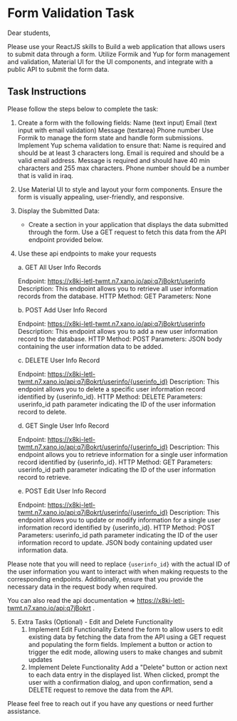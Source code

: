 # Form Validation Task

Dear students,

Please use your ReactJS skills to Build a web application that allows users to submit data through a form. Utilize Formik and Yup for form management and validation, Material UI for the UI components, and integrate with a public API to submit the form data.

## Task Instructions

Please follow the steps below to complete the task:

1. Create a form with the following fields:
   Name (text input)
   Email (text input with email validation)
   Message (textarea)
   Phone number
   Use Formik to manage the form state and handle form submissions.
   Implement Yup schema validation to ensure that:
   Name is required and should be at least 3 characters long.
   Email is required and should be a valid email address.
   Message is required and should have 40 min characters and 255 max characters.
   Phone number should be a number that is valid in iraq.
2. Use Material UI to style and layout your form components.
   Ensure the form is visually appealing, user-friendly, and responsive.
3. Display the Submitted Data:
   - Create a section in your application that displays the data submitted through the form. Use a GET request to fetch this data from the API endpoint provided below.
4. Use these api endpoints to make your requests

   a. GET All User Info Records

   Endpoint: https://x8ki-letl-twmt.n7.xano.io/api:q7jBokrt/userinfo
   Description: This endpoint allows you to retrieve all user information records from the database.
   HTTP Method: GET
   Parameters: None

   b. POST Add User Info Record

   Endpoint: https://x8ki-letl-twmt.n7.xano.io/api:q7jBokrt/userinfo
   Description: This endpoint allows you to add a new user information record to the database.
   HTTP Method: POST
   Parameters: JSON body containing the user information data to be added.

   c. DELETE User Info Record

   Endpoint: https://x8ki-letl-twmt.n7.xano.io/api:q7jBokrt/userinfo/{userinfo_id}
   Description: This endpoint allows you to delete a specific user information record identified by {userinfo_id}.
   HTTP Method: DELETE
   Parameters: userinfo_id path parameter indicating the ID of the user information record to delete.

   d. GET Single User Info Record

   Endpoint: https://x8ki-letl-twmt.n7.xano.io/api:q7jBokrt/userinfo/{userinfo_id}
   Description: This endpoint allows you to retrieve information for a single user information record identified by {userinfo_id}.
   HTTP Method: GET
   Parameters: userinfo_id path parameter indicating the ID of the user information record to retrieve.

   e. POST Edit User Info Record

   Endpoint: https://x8ki-letl-twmt.n7.xano.io/api:q7jBokrt/userinfo/{userinfo_id}
   Description: This endpoint allows you to update or modify information for a single user information record identified by {userinfo_id}.
   HTTP Method: POST
   Parameters: userinfo_id path parameter indicating the ID of the user information record to update. JSON body containing updated user information data.

Please note that you will need to replace `{userinfo_id}` with the actual ID of the user information you want to interact with when making requests to the corresponding endpoints. Additionally, ensure that you provide the necessary data in the request body when required.

You can also read the api documentation => https://x8ki-letl-twmt.n7.xano.io/api:q7jBokrt .

5. Extra Tasks (Optional) - Edit and Delete Functionality
   1. Implement Edit Functionality
      Extend the form to allow users to edit existing data by fetching the data from the API using a GET request and populating the form fields. Implement a button or action to trigger the edit mode, allowing users to make changes and submit updates
   2. Implement Delete Functionality
      Add a "Delete" button or action next to each data entry in the displayed list. When clicked, prompt the user with a confirmation dialog, and upon confirmation, send a DELETE request to remove the data from the API.

Please feel free to reach out if you have any questions or need further assistance.
